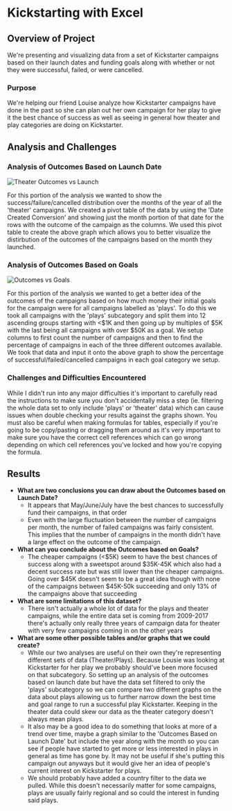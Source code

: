 # Kickstarting with Excel

## Overview of Project
We're presenting and visualizing data from a set of Kickstarter campaigns based on their launch dates and funding goals along with whether or not they were successful, failed, or were cancelled.

### Purpose
We're helping our friend Louise analyze how Kickstarter campaigns have done in the past so she can plan out her own campaign for her play to give it the best chance of success as well as seeing in general how theater and play categories are doing on Kickstarter.

## Analysis and Challenges
### Analysis of Outcomes Based on Launch Date
![Theater Outcomes vs Launch](resources/Theater_Outcomes_vs_Launch.png)

For this portion of the analysis we wanted to show the success/failure/cancelled distribution over the months of the year of all the 'theater' campaigns. We created a pivot table of the data by using the 'Date Created Conversion' and showing just the month portion of that date for the rows with the outcome of the campaign as the columns. We used this pivot table to create the above graph which allows you to better visualize the distirbution of the outcomes of the campaigns based on the month they launched.

### Analysis of Outcomes Based on Goals
![Outcomes vs Goals](resources/Outcomes_vs_Goals.png)

For this portion of the analysis we wanted to get a better idea of the outcomes of the campaigns based on how much money their initial goals for the campaign were for all campaigns labelled as 'plays'. To do this we took all campaigns with the 'plays' subcategory and split them into 12 ascending groups starting with <$1K and then going up by multiples of $5K with the last being all campaigns with over $50K as a goal. We setup columns to first count the number of campaigns and then to find the percentage of campaigns in each of the three different outcomes available. We took that data and input it onto the above graph to show the percentage of successful/failed/cancelled campaigns in each goal category we setup.

### Challenges and Difficulties Encountered
While I didn't run into any major difficulties it's important to carefully read the instructions to make sure you don't accidentally miss a step (ie. filtering the whole data set to only include 'plays' or 'theater' data) which can cause issues when double checking your results against the graphs shown. You must also be careful when making formulas for tables, especially if you're going to be copy/pasting or dragging them around as it's very important to make sure you have the correct cell references which can go wrong depending on which cell references you've locked and how you're copying the formula.

## Results
- **What are two conclusions you can draw about the Outcomes based on Launch Date?**
  - It appears that May/June/July have the best chances to successfully fund their campaigns, in that order
  - Even with the large fluctuation between the number of campaigns per month, the number of failed campaigns was fairly consistent. This implies that the number of campaigns in the month didn't have a large effect on the outcome of the campaign.
- **What can you conclude about the Outcomes based on Goals?**
  - The cheaper campaigns (<$5K) seem to have the best chances of success along with a sweetspot around $35K-45K which also had a decent success rate but was still lower than the cheaper campaigns. Going over $45K doesn't seem to be a great idea though with none of the campaigns between $45K-50k succeeding and only 13% of the campaigns above that succeeding
- **What are some limitations of this dataset?**
  - There isn't actually a whole lot of data for the plays and theater campaigns, while the entire data set is coming from 2009-2017 there's actually only really three years of campaign data for theater with very few campaigns coming in on the other years
- **What are some other possible tables and/or graphs that we could create?**
  - While our two analyses are useful on their own they're representing different sets of data (Theater/Plays). Because Lousie was looking at Kickstarter for her play we probably should've been more focused on that subcategory. So setting up an analysis of the outcomes based on launch date but have the data set filtered to only the 'plays' subcategory so we can compare two different graphs on the data about plays allowing us to further narrow down the best time and goal range to run a successful play Kickstarter. Keeping in the theater data could skew our data as the theater category doesn't always mean plays.
  - It also may be a good idea to do something that looks at more of a trend over time, maybe a graph similar to the 'Outcomes Based on Launch Date' but include the year along with the month so you can see if people have started to get more or less interested in plays in general as time has gone by. It may not be useful if she's putting this campaign out anyways but it would give her an idea of people's current interest on Kickstarter for plays.
  - We should probably have added a country filter to the data we pulled. While this doesn't necessarily matter for some campaigns, plays are usually fairly regional and so could the interest in funding said plays.